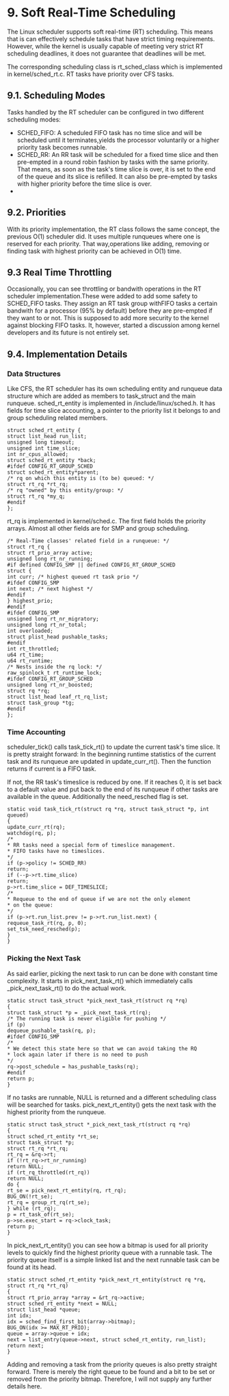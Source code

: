 # 9. Soft Real-Time Scheduling

The Linux scheduler supports soft real-time (RT) scheduling. This means that is can effectively schedule tasks that have strict timing requirements. However, while the kernel is usually capable of meeting very strict RT scheduling deadlines, it does not guarantee that deadlines will be met.

The corresponding scheduling class is rt_sched_class which is implemented in kernel/sched_rt.c. RT tasks have priority over CFS tasks.

## 9.1. Scheduling Modes

Tasks handled by the RT scheduler can be configured in two different scheduling modes:

- SCHED_FIFO: A scheduled FIFO task has no time slice and will be scheduled until it terminates,yields the processor voluntarily or a higher priority task becomes runnable.
- SCHED_RR: An RR task will be scheduled for a fixed time slice and then pre-empted in a round robin fashion by tasks with the same priority. That means, as soon as the task's time slice is over, it is set to the end of the queue and its slice is refilled. It can also be pre-empted by tasks with higher priority before the time slice is over.
- 
## 9.2. Priorities

With its priority implementation, the RT class follows the same concept, the previous O(1) scheduler did. It uses multiple runqueues where one is reserved for each priority. That way,operations like adding, removing or finding task with highest priority can be achieved in O(1) time.

## 9.3 Real Time Throttling

Occasionally, you can see throttling or bandwith operations in the RT scheduler implementation.These were added to add some safety to SCHED_FIFO tasks. They assign an RT task group withFIFO tasks a certain bandwith for a processor (95% by default) before they are pre-empted if they want to or not. This is supposed to add more security to the kernel against blocking FIFO tasks. It, however, started a discussion among kernel developers and its future is not entirely set.

## 9.4. Implementation Details

### Data Structures

Like CFS, the RT scheduler has its own scheduling entity and runqueue data structure which are added as members to task_struct and the main runqueue.
sched_rt_entity is implemented in /include/linux/sched.h. It has fields for time slice accounting, a pointer to the priority list it belongs to and group scheduling related members.

```
struct sched_rt_entity {
struct list_head run_list;
unsigned long timeout;
unsigned int time_slice;
int nr_cpus_allowed;
struct sched_rt_entity *back;
#ifdef CONFIG_RT_GROUP_SCHED
struct sched_rt_entity*parent;
/* rq on which this entity is (to be) queued: */
struct rt_rq *rt_rq;
/* rq "owned" by this entity/group: */
struct rt_rq *my_q;
#endif
};
```

rt_rq is implemented in kernel/sched.c. The first field holds the priority arrays. Almost all other fields are for SMP and group scheduling.

```
/* Real-Time classes' related field in a runqueue: */
struct rt_rq {
struct rt_prio_array active;
unsigned long rt_nr_running;
#if defined CONFIG_SMP || defined CONFIG_RT_GROUP_SCHED
struct {
int curr; /* highest queued rt task prio */
#ifdef CONFIG_SMP
int next; /* next highest */
#endif
} highest_prio;
#endif
#ifdef CONFIG_SMP
unsigned long rt_nr_migratory;
unsigned long rt_nr_total;
int overloaded;
struct plist_head pushable_tasks;
#endif
int rt_throttled;
u64 rt_time;
u64 rt_runtime;
/* Nests inside the rq lock: */
raw_spinlock_t rt_runtime_lock;
#ifdef CONFIG_RT_GROUP_SCHED
unsigned long rt_nr_boosted;
struct rq *rq;
struct list_head leaf_rt_rq_list;
struct task_group *tg;
#endif
};
```

### Time Accounting

scheduler_tick() calls task_tick_rt() to update the current task's time slice. It is pretty straight forward: In the beginning runtime statistics of the current task and its runqueue are updated in update_curr_rt(). Then the function returns if current is a FIFO task.

If not, the RR task's timeslice is reduced by one. If it reaches 0, it is set back to a default value and put back to the end of its runqueue if other tasks are available in the queue. Additionally the need_resched flag is set.

```
static void task_tick_rt(struct rq *rq, struct task_struct *p, int queued)
{
update_curr_rt(rq);
watchdog(rq, p);
/*
* RR tasks need a special form of timeslice management.
* FIFO tasks have no timeslices.
*/
if (p->policy != SCHED_RR)
return;
if (--p->rt.time_slice)
return;
p->rt.time_slice = DEF_TIMESLICE;
/*
* Requeue to the end of queue if we are not the only element
* on the queue:
*/
if (p->rt.run_list.prev != p->rt.run_list.next) {
requeue_task_rt(rq, p, 0);
set_tsk_need_resched(p);
}
}
```

### Picking the Next Task

As said earlier, picking the next task to run can be done with constant time complexity. It starts in pick_next_task_rt() which immediately calls _pick_next_task_rt() to do the actual work.

```
static struct task_struct *pick_next_task_rt(struct rq *rq)
{
struct task_struct *p = _pick_next_task_rt(rq);
/* The running task is never eligible for pushing */
if (p)
dequeue_pushable_task(rq, p);
#ifdef CONFIG_SMP
/*
* We detect this state here so that we can avoid taking the RQ
* lock again later if there is no need to push
*/
rq->post_schedule = has_pushable_tasks(rq);
#endif
return p;
}
```

If no tasks are runnable, NULL is returned and a different scheduling class will be searched for tasks. pick_next_rt_entity() gets the next task with the highest priority from the runqueue.

```
static struct task_struct *_pick_next_task_rt(struct rq *rq)
{
struct sched_rt_entity *rt_se;
struct task_struct *p;
struct rt_rq *rt_rq;
rt_rq = &rq->rt;
if (!rt_rq->rt_nr_running)
return NULL;
if (rt_rq_throttled(rt_rq))
return NULL;
do {
rt_se = pick_next_rt_entity(rq, rt_rq);
BUG_ON(!rt_se);
rt_rq = group_rt_rq(rt_se);
} while (rt_rq);
p = rt_task_of(rt_se);
p->se.exec_start = rq->clock_task;
return p;
}
```

In pick_next_rt_entity() you can see how a bitmap is used for all priority levels to quickly find the highest priority queue with a runnable task. The priority queue itself is a simple linked list and the next runnable task can be found at its head.

```
static struct sched_rt_entity *pick_next_rt_entity(struct rq *rq,
struct rt_rq *rt_rq)
{
struct rt_prio_array *array = &rt_rq->active;
struct sched_rt_entity *next = NULL;
struct list_head *queue;
int idx;
idx = sched_find_first_bit(array->bitmap);
BUG_ON(idx >= MAX_RT_PRIO);
queue = array->queue + idx;
next = list_entry(queue->next, struct sched_rt_entity, run_list);
return next;
}
```

Adding and removing a task from the priority queues is also pretty straight forward. There is merely the right queue to be found and a bit to be set or removed from the priority bitmap. Therefore, I will not supply any further details here.